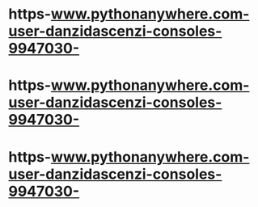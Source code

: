 # https-www.pythonanywhere.com-user-danzidascenzi-consoles-9947030-
# https-www.pythonanywhere.com-user-danzidascenzi-consoles-9947030-
# https-www.pythonanywhere.com-user-danzidascenzi-consoles-9947030-
